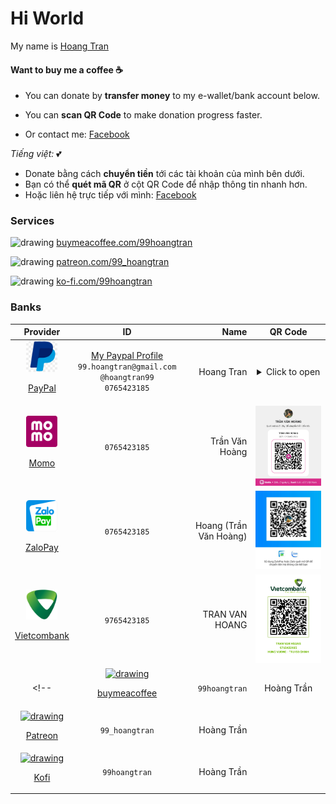 # Hi World

My name is [Hoang Tran](https://github.com/HoangTran0410)

#### Want to buy me a coffee ☕

- You can donate by **transfer money** to my e-wallet/bank account below.

- You can **scan QR Code** to make donation progress faster.
- Or contact me: [Facebook](https://fb.com/99.hoangtran)

*Tiếng việt:* 💕

- Donate bằng cách **chuyển tiền** tới các tài khoản của mình bên dưới.
- Bạn có thể **quét mã QR** ở cột QR Code để nhập thông tin nhanh hơn.
- Hoặc liên hệ trực tiếp với mình: [Facebook](https://fb.com/99.hoangtran)

### Services

<img src="https://github.githubassets.com/assets/buy_me_a_coffee-63ed78263f6e.svg" alt="drawing" width="30"/> [buymeacoffee.com/99hoangtran](https://buymeacoffee.com/99hoangtran)

<img src="https://github.githubassets.com/assets/patreon-96b15b9db4b9.svg" alt="drawing" width="30"/> [patreon.com/99_hoangtran](https://patreon.com/99_hoangtran)

<img src="https://github.githubassets.com/assets/ko_fi-53a60c17e75c.svg" alt="drawing" width="30"/> [ko-fi.com/99hoangtran](https://ko-fi.com/99hoangtran)

### Banks

| Provider | ID | Name | QR Code |
|:-----:|:------------:|---:|:---------:|
| <a style="display:block" href="https://www.paypal.com/"><img src="./assets/logo/paypal.jpeg" alt="drawing" width="50"/> <p>PayPal</p></a> | [My Paypal Profile](https://paypal.me/hoangtran99) <br/>`99.hoangtran@gmail.com`<br/>`@hoangtran99`<br/>`0765423185` | Hoang Tran | <details><summary>Click to open</summary><img src="./assets/qrcode/paypal.png" width="300" /><br/>[View my Paypal profile](https://paypal.me/hoangtran99)</details> |
| <a style="display:block" href="https://momo.vn/"><img src="./assets/logo/momo.png" alt="drawing" width="50"/> <p>Momo</p></a> | `0765423185` | Trần Văn Hoàng | <img src="./assets/qrcode/momo.jpeg" width="300" /> |
| <a href="https://zalopay.vn/"><img src="./assets/logo/zalopay.png" alt="drawing" width="50"/><p>ZaloPay</p></a> | `0765423185` |  Hoang (Trần Văn Hoàng) | <img src="./assets/qrcode/zalopay.jpeg" width="300" /> |
| <a href="https://www.vietcombank.com.vn"><img src="./assets/logo/vcb.png" alt="drawing" width="50"/><p>Vietcombank</p></a> | `9765423185` | TRAN VAN HOANG | <img src="./assets/qrcode/vietcombank.jpeg" width="300" /> |
<!-- | <a style="display:block" href="https://buymeacoffee.com/99hoangtran"><img src="https://github.githubassets.com/assets/buy_me_a_coffee-63ed78263f6e.svg" alt="drawing" width="50"/> <p>buymeacoffee</p></a> | `99hoangtran` | Hoàng Trần |  |
| <a style="display:block" href="https://patreon.com/99_hoangtran"><img src="https://github.githubassets.com/assets/patreon-96b15b9db4b9.svg" alt="drawing" width="50"/> <p>Patreon</p></a> | `99_hoangtran` | Hoàng Trần |  |
| <a style="display:block" href="https://ko-fi.com/99hoangtran"><img src="https://github.githubassets.com/assets/ko_fi-53a60c17e75c.svg" alt="drawing" width="50"/> <p>Kofi</p></a> | `99hoangtran` | Hoàng Trần |  | -->
